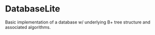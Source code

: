 # DatabaseLite
Basic implementation of a database w/ underlying B+ tree structure and associated algorithms.
